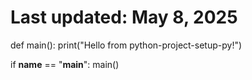 # Last updated: May 8, 2025
def main():
    print("Hello from python-project-setup-py!")

if __name__ == "__main__":
    main()
